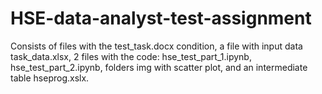 # HSE-data-analyst-test-assignment
Consists of files with the test_task.docx condition, 
a file with input data task_data.xlsx,
2 files with the code: hse_test_part_1.ipynb, 
                        hse_test_part_2.ipynb, 
folders img with scatter plot, 
and an intermediate table hseprog.xslx.
